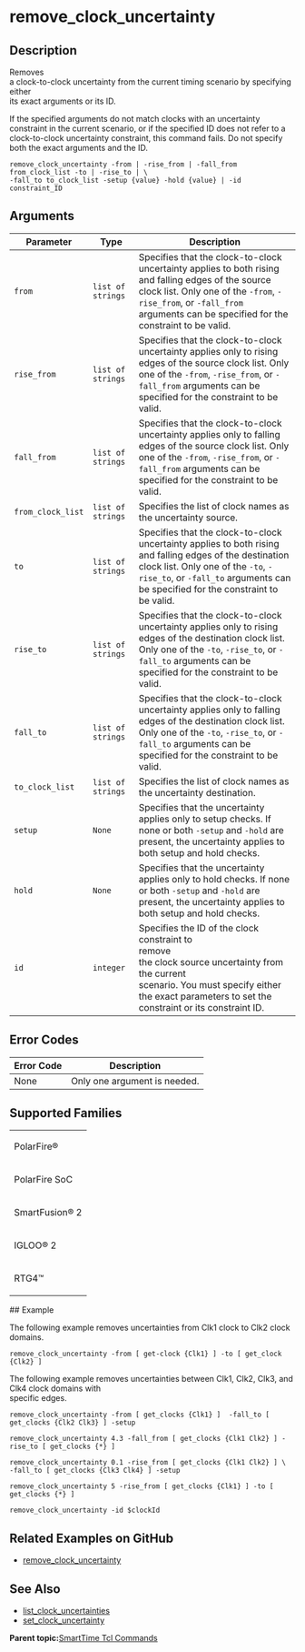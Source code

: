 # remove\_clock\_uncertainty

## Description

Removes<br /> a clock-to-clock uncertainty from the current timing scenario by specifying either<br /> its exact arguments or its ID.

If the specified arguments do not match clocks with an uncertainty constraint in the current scenario, or if the specified ID does not refer to a clock-to-clock uncertainty constraint, this command fails. Do not specify both the exact arguments and the ID.

```
remove_clock_uncertainty -from | -rise_from | -fall_from from_clock_list -to | -rise_to | \
-fall_to to_clock_list -setup {value} -hold {value} | -id constraint_ID 
```

## Arguments

|Parameter|Type|Description|
|---------|----|-----------|
|`from`|`list of strings`|Specifies that the clock-to-clock uncertainty applies to both rising and falling edges of the source clock list. Only one of the `-from`, `-rise_from`, or `-fall_from` arguments can be specified for the constraint to be valid.|
|`rise_from`|`list of strings`|Specifies that the clock-to-clock uncertainty applies only to rising edges of the source clock list. Only one of the `-from`, `-rise_from`, or `-fall_from` arguments can be specified for the constraint to be valid.|
|`fall_from`|`list of strings`|Specifies that the clock-to-clock uncertainty applies only to falling edges of the source clock list. Only one of the `-from`, `-rise_from`, or `-fall_from` arguments can be specified for the constraint to be valid.|
|`from_clock_list`|`list of strings`|Specifies the list of clock names as the uncertainty source.|
|`to`|`list of strings`|Specifies that the clock-to-clock uncertainty applies to both rising and falling edges of the destination clock list. Only one of the `-to`, `-rise_to`, or `-fall_to` arguments can be specified for the constraint to be valid.|
|`rise_to`|`list of strings`|Specifies that the clock-to-clock uncertainty applies only to rising edges of the destination clock list. Only one of the `-to`, `-rise_to`, or `-fall_to` arguments can be specified for the constraint to be valid.|
|`fall_to`|`list of strings`|Specifies that the clock-to-clock uncertainty applies only to falling edges of the destination clock list. Only one of the `-to`, `-rise_to`, or `-fall_to` arguments can be specified for the constraint to be valid.|
|`to_clock_list`|`list of strings`|Specifies the list of clock names as the uncertainty destination.|
|`setup`|`None`|Specifies that the uncertainty applies only to setup checks. If none or both `-setup` and `-hold` are present, the uncertainty applies to both setup and hold checks.|
|`hold`|`None`|Specifies that the uncertainty applies only to hold checks. If none or both `-setup` and `-hold` are present, the uncertainty applies to both setup and hold checks.|
|`id`|`integer`|Specifies the ID of the clock constraint to<br /> remove<br /> the clock source uncertainty from the current<br /> scenario. You must specify either the exact parameters to set the<br /> constraint or its constraint ID.|

## Error Codes

|Error Code|Description|
|----------|-----------|
|None|Only one argument is needed.|

## Supported Families

<table id="GUID-56F9E300-6CAB-48D0-9D92-B4EC8F62D904"><tbody><tr><td>

PolarFire®

</td></tr><tr><td>

PolarFire SoC

</td></tr><tr><td>

SmartFusion® 2

</td></tr><tr><td>

IGLOO® 2

</td></tr><tr><td>

RTG4™

</td></tr></tbody>
</table>## Example

The following example removes uncertainties from Clk1 clock to Clk2 clock domains.

```
remove_clock_uncertainty -from [ get-clock {Clk1} ] -to [ get_clock {Clk2} ]
```

The following example removes uncertainties between Clk1, Clk2, Clk3, and Clk4 clock domains with<br /> specific edges.

```
remove_clock_uncertainty -from [ get_clocks {Clk1} ]  -fall_to [ get_clocks {Clk2 Clk3} ] -setup
```

```
remove_clock_uncertainty 4.3 -fall_from [ get_clocks {Clk1 Clk2} ] -rise_to [ get_clocks {*} ]
```

```
remove_clock_uncertainty 0.1 -rise_from [ get_clocks {Clk1 Clk2} ] \
-fall_to [ get_clocks {Clk3 Clk4} ] -setup
```

```
remove_clock_uncertainty 5 -rise_from [ get_clocks {Clk1} ] -to [ get_clocks {*} ]
```

```
remove_clock_uncertainty -id $clockId
```

## Related Examples on GitHub

-   [remove\_clock\_uncertainty](https://github.com/MicrochipTech/Libero-SoC-Design-Suite-Tcl-Examples/tree/basic_tcl_examples/SmartTime/remove_clock_uncertainty)

## See Also

-   [list\_clock\_uncertainties](GUID-9B766EDF-E9D2-4494-97DB-F6E1FE1A9A23.md)
-   [set\_clock\_uncertainty](GUID-B4C1AF30-DF0A-4CA3-AB77-BF77E31FE0B7.md)

**Parent topic:**[SmartTime Tcl Commands](GUID-96623DD0-9D90-4AFA-90C3-B2BAEEE15670.md)

